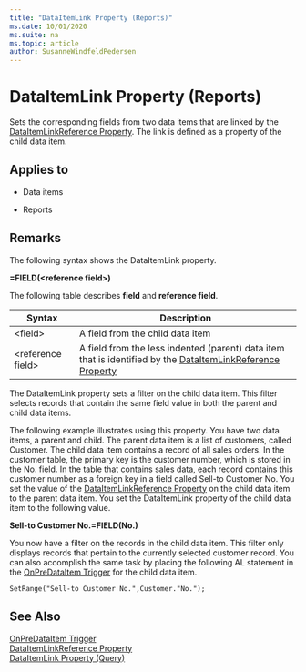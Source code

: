```yaml
---
title: "DataItemLink Property (Reports)"
ms.date: 10/01/2020
ms.suite: na
ms.topic: article
author: SusanneWindfeldPedersen
---
```


# DataItemLink Property (Reports)

Sets the corresponding fields from two data items that are linked by the [DataItemLinkReference Property](devenv-dataitemlink-reference-property.md). The link is defined as a property of the child data item.  
  
## Applies to  
  
- Data items  
  
- Reports  
  
## Remarks

The following syntax shows the DataItemLink property.  
  
**<field>=FIELD\(\<reference field>)**  
  
The following table describes **field** and **reference field**.  
  
|Syntax|Description|  
|------------|-----------------|  
|\<field>|A field from the child data item|  
|\<reference field>|A field from the less indented (parent) data item that is identified by the [DataItemLinkReference Property](devenv-dataitemlink-reference-property.md)|  
  
The DataItemLink property sets a filter on the child data item. This filter selects records that contain the same field value in both the parent and child data items. 
  
The following example illustrates using this property. You have two data items, a parent and child. The parent data item is a list of customers, called Customer. The child data item contains a record of all sales orders. In the customer table, the primary key is the customer number, which is stored in the No. field. In the table that contains sales data, each record contains this customer number as a foreign key in a field called Sell-to Customer No. You set the value of the [DataItemLinkReference Property](devenv-dataitemlink-reference-property.md) on the child data item to the parent data item. You set the DataItemLink property of the child data item to the following value.  
  
**Sell-to Customer No.=FIELD(No.)**  
  
You now have a filter on the records in the child data item. This filter only displays records that pertain to the currently selected customer record. You can also accomplish the same task by placing the following AL statement in the [OnPreDataItem Trigger](../triggers/devenv-onpredataitem-trigger.md) for the child data item.  
  
```AL
SetRange("Sell-to Customer No.",Customer."No.");  
```  
  
## See Also

[OnPreDataItem Trigger](../triggers/devenv-onpredataitem-trigger.md)   
[DataItemLinkReference Property](devenv-dataitemlink-reference-property.md)   
[DataItemLink Property (Query)](devenv-dataitemlink-query-property.md)
